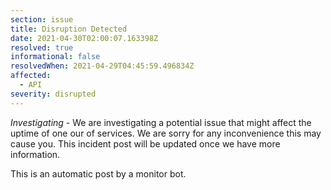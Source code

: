 ```yaml
---
section: issue
title: Disruption Detected
date: 2021-04-30T02:00:07.163398Z
resolved: true
informational: false
resolvedWhen: 2021-04-29T04:45:59.496834Z
affected:
  - API
severity: disrupted
---
```

*Investigating* - We are investigating a potential issue that might affect the uptime of one our of services. We are sorry for any inconvenience this may cause you. This incident post will be updated once we have more information.

This is an automatic post by a monitor bot.
        